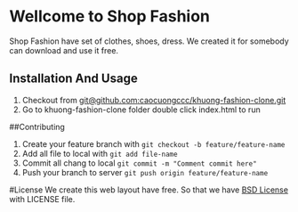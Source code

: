# Wellcome to Shop Fashion
Shop Fashion have set of clothes, shoes, dress.
We created it for somebody can download and use it free.

## Installation And Usage
1. Checkout from [git@github.com:caocuongccc/khuong-fashion-clone.git](https://github.com/caocuongccc/khuong-fashion-clone/)
2. Go to khuong-fashion-clone folder double click index.html to run

##Contributing
1. Create your feature branch with `git checkout -b feature/feature-name`
2. Add all file to local with `git add file-name`
3. Commit all chang to local `git commit -m "Comment commit here"`
4. Push your branch to server `git push origin feature/feature-name`

#License
We create this web layout have free. So that we have [BSD License](http://www.linfo.org/bsdlicense.html) with LICENSE file.
